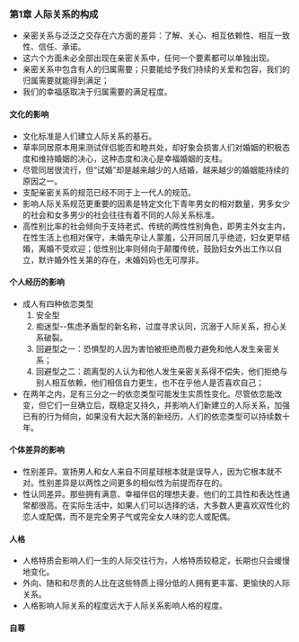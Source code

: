 ### 第1章 人际关系的构成
- 亲密关系与泛泛之交存在六方面的差异：了解、关心、相互依赖性、相互一致性、信任、承诺。
- 这六个方面未必全部出现在亲密关系中，任何一个要素都可以单独出现。
- 亲密关系中包含有人的归属需要；只要能给予我们持续的关爱和包容，我们的归属需要就能得到满足；
- 我们的幸福感取决于归属需要的满足程度。
#### 文化的影响
- 文化标准是人们建立人际关系的基石。
- 草率同居原本用来测试伴侣能否和睦共处，却好象会损害人们对婚姻的积极态度和维持婚姻的决心，这种态度和决心是幸福婚姻的支柱。
- 尽管同居很流行，但“试婚”却是越来越少的人结婚，越来越少的婚姻能持续的原因之一。
- 支配亲密关系的规范已经不同于上一代人的规范。
- 影响人际关系规范更重要的因素是特定文化下青年男女的相对数量，男多女少的社会和女多男少的社会往往有着不同的人际关系标准。
- 高性别比率的社会倾向于支持老式、传统的两性性别角色，即男主外女主内，在性生活上也相对保守，未婚先孕让人蒙羞，公开同居几乎绝迹，妇女更早结婚，离婚不受欢迎；低性别比率则倾向于颠覆传统，鼓励妇女外出工作以自立，默许婚外性关第的存在，未婚妈妈也无可厚非。
#### 个人经历的影响
- 成人有四种依恋类型
	1. 安全型
	2. 痴迷型--焦虑矛盾型的新名称，过度寻求认同，沉溺于人际关系，担心关系破裂。
	3. 回避型之一：恐惧型的人因为害怕被拒绝而极力避免和他人发生亲密关系；
	4. 回避型之二：疏离型的人认为和他人发生亲密关系得不偿失，他们拒绝与别人相互依赖，他们相信自力更生，也不在乎他人是否喜欢自己；
- 在两年之内，足有三分之一的依恋类型可能发生实质性变化。尽管依恋能改变，但它们一旦确立后，既稳定又持久，并影响人们新建立的人际关系，加强已有的行为倾向，如果没有大起大落的新经历，人们的依恋类型可以持续数十年。
#### 个体差异的影响
- 性别差异。宣扬男人和女人来自不同星球根本就是误导人，因为它根本就不对。性别差异是以两性之间更多的相似性为前提而存在的。
- 性认同差异。那些拥有满意、幸福伴侣的理想夫妻，他们的工具性和表达性通常都很高。在实际生活中，如果人们可以选择的话，大多数人更喜欢双性化的恋人或配偶，而不是完全男子气或完全女人味的恋人或配偶。
#### 人格
- 人格特质会影响人们一生的人际交往行为，人格特质较稳定，长期也只会缓慢地变化。
- 外向、随和和尽责的人比在这些特质上得分低的人拥有更丰富、更愉快的人际关系。
- 人格影响人际关系的程度远大于人际关系影响人格的程度。
#### 自尊

